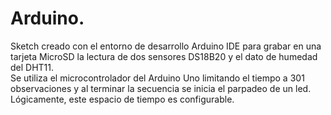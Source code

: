 # Arduino.  
Sketch creado con el entorno de desarrollo Arduino IDE para grabar en una tarjeta MicroSD la lectura de dos sensores DS18B20 y el dato de humedad del DHT11.  
Se utiliza el microcontrolador del Arduino Uno limitando el tiempo a 301 observaciones y al terminar la secuencia se inicia el parpadeo de un led.  
Lógicamente, este espacio de tiempo es configurable.  
  
